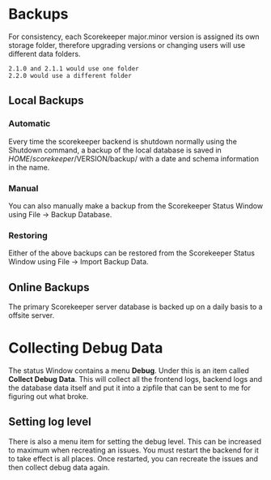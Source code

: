 # Backups

For consistency, each Scorekeeper major.minor version is assigned its own storage folder, therefore upgrading
versions or changing users will use different data folders.

    2.1.0 and 2.1.1 would use one folder
    2.2.0 would use a different folder

## Local Backups

### Automatic 
Every time the scorekeeper backend is shutdown normally using the Shutdown command, a backup of the
local database is saved in $HOME/scorekeeper/$VERSION/backup/ with a date and schema information in the name.

### Manual
You can also manually make a backup from the Scorekeeper Status Window using File &rarr; Backup Database.

### Restoring
Either of the above backups can be restored from the Scorekeeper Status Window using File &rarr; Import Backup Data.

## Online Backups

The primary Scorekeeper server database is backed up on a daily basis to a offsite server.


# Collecting Debug Data

The status Window contains a menu **Debug**.  Under this is an item called **Collect Debug Data**.  This will
collect all the frontend logs, backend logs and the database data itself and put it into a zipfile that can be
sent to me for figuring out what broke.

## Setting log level

There is also a menu item for setting the debug level.  This can be increased to maximum when recreating an
issues.  You must restart the backend for it to take effect is all places.  Once restarted, you can recreate
the issues and then collect debug data again.

